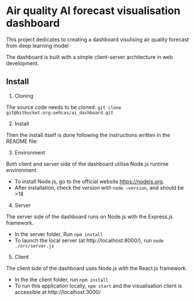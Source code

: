 # Air quality AI forecast visualisation dashboard

This project dedicates to creating a dashboard visulising air quality forecast from deep learning model

The dashboard is built with a simple client-server architecture in web development.

## Install

1. Cloning

The source code needs to be cloned:  `git clone git@bitbucket.org:oehcas/ai_dashboard.git`

2. Install

Then the install itself is done following the instructions written in the README file:

3. Environment

Both client and server side of the dashboard utilise Node.js runtime environment. 

- To install Node.js, go to the official website https://nodejs.org. 
- After installation, check the version with `node –version`, and should be >18 

4. Server

The server side of the dashboard runs on Node.js with the Express.js framework.
- In the server folder, Run `npm install`
- To launch the local server (at http://localhost:8000/), run `node ./src/server.js`

5. Client

The client side of the dashboard uses Node.js with the React.js framework.

- In the the client folder, run `npm install`
- To run this application locally, `npm start` and the visualisation client is accessible at http://localhost:3000/
